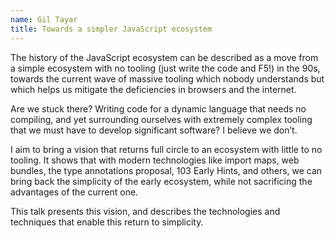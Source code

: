 ```yaml
---
name: Gil Tayar
title: Towards a simpler JavaScript ecosystem
---
```


The history of the JavaScript ecosystem can be described as a move from a simple ecosystem with no tooling (just write the code and F5!) in the 90s, towards the current wave of massive tooling which nobody understands but which helps us mitigate the deficiencies in browsers and the internet. 

Are we stuck there? Writing code for a dynamic language that needs no compiling, and yet surrounding ourselves with extremely complex tooling that we must have to develop significant software? I believe we don’t.

I aim to bring a vision that returns full circle to an ecosystem with little to no tooling. It shows that with modern technologies like import maps, web bundles, the type annotations proposal, 103 Early Hints, and others, we can bring back the simplicity of the early ecosystem, while not sacrificing the advantages of the current one.

This talk presents this vision, and describes the technologies and techniques that enable this return to simplicity.